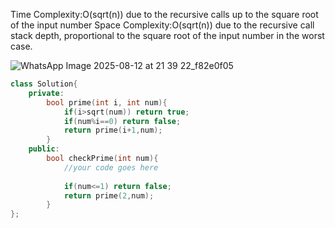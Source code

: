 Time Complexity:O(sqrt(n)) due to the recursive calls up to the square root of the input number
Space Complexity:O(sqrt(n)) due to the recursive call stack depth, proportional to the square root of the input number in the worst case.

![WhatsApp Image 2025-08-12 at 21 39 22_f82e0f05](https://github.com/user-attachments/assets/bb0cd574-50cb-440e-9fcb-d982a1bd00f4)

```cpp
class Solution{	
    private:
        bool prime(int i, int num){
            if(i>sqrt(num)) return true;
            if(num%i==0) return false;
            return prime(i+1,num);
        }
	public:
		bool checkPrime(int num){
			//your code goes here
            
            if(num<=1) return false;
            return prime(2,num);
		}
};

